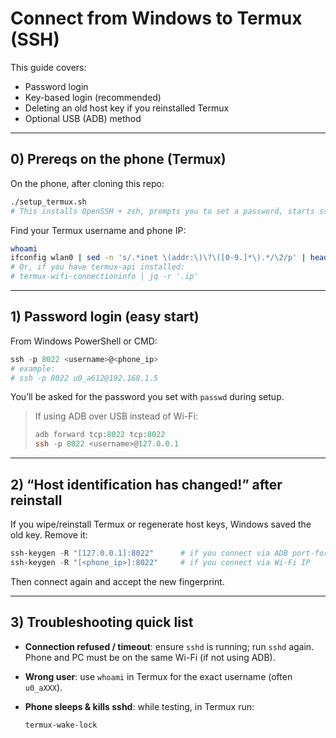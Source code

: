 # Connect from Windows to Termux (SSH)

This guide covers:
- Password login
- Key-based login (recommended)
- Deleting an old host key if you reinstalled Termux
- Optional USB (ADB) method

---

## 0) Prereqs on the phone (Termux)

On the phone, after cloning this repo:

```sh
./setup_termux.sh
# This installs OpenSSH + zsh, prompts you to set a password, starts sshd, and makes zsh default.
```

Find your Termux username and phone IP:

```sh
whoami
ifconfig wlan0 | sed -n 's/.*inet \(addr:\)\?\([0-9.]*\).*/\2/p' | head -n1
# Or, if you have termux-api installed:
# termux-wifi-connectioninfo | jq -r '.ip'
```

---

## 1) Password login (easy start)

From Windows PowerShell or CMD:

```powershell
ssh -p 8022 <username>@<phone_ip>
# example:
# ssh -p 8022 u0_a612@192.168.1.5
```

You’ll be asked for the password you set with `passwd` during setup.

> If using ADB over USB instead of Wi-Fi:
>
> ```powershell
> adb forward tcp:8022 tcp:8022
> ssh -p 8022 <username>@127.0.0.1
> ```

---

## 2) “Host identification has changed!” after reinstall

If you wipe/reinstall Termux or regenerate host keys, Windows saved the old key. Remove it:

```powershell
ssh-keygen -R "[127.0.0.1]:8022"      # if you connect via ADB port-forward
ssh-keygen -R "[<phone_ip>]:8022"     # if you connect via Wi-Fi IP
```

Then connect again and accept the new fingerprint.

---

## 3) Troubleshooting quick list

* **Connection refused / timeout**: ensure `sshd` is running; run `sshd` again. Phone and PC must be on the same Wi-Fi (if not using ADB).
* **Wrong user**: use `whoami` in Termux for the exact username (often `u0_aXXX`).
* **Phone sleeps & kills sshd**: while testing, in Termux run:

  ```sh
  termux-wake-lock
  ```
